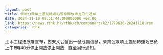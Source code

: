 ```yaml
---
layout: post
title: 柴灣公眾填土躉船轉運站暫停開放直至另行通知
date: 2024-11-18 09:31:44.000000000 +08:00
link: https://news.rthk.hk/rthk/ch/component/k2/1779636-20241118.htm
categories: rthk
---
```


土木工程拓展署宣布，因天文台發出一號戒備信號，柴灣公眾填土躉船轉運站已於上午8時40分停止開放停止開放，直至另行通知。
